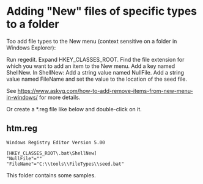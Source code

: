 Adding "New" files of specific types to a folder
================================================

Too add file types to the New menu (context sensitive on a folder in Windows Explorer):


Run regedit.
Expand HKEY_CLASSES_ROOT.
Find the file extension for which you want to add an item to the New menu.
Add a key named ShellNew.
In ShellNew:
	Add a string value named NullFile.
	Add a string value named FileName and set the value to the location of the seed file.

See https://www.askvg.com/how-to-add-remove-items-from-new-menu-in-windows/ for more details.


Or create a *.reg file like below and double-click on it.



htm.reg
---

```
Windows Registry Editor Version 5.00

[HKEY_CLASSES_ROOT\.bat\ShellNew]
"NullFile"=""
"FileName"="C:\\tools\\FileTypes\\seed.bat"
```


This folder contains some samples.


